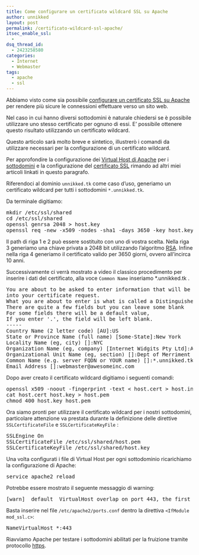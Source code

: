 ```yaml
---
title: Come configurare un certificato wildcard SSL su Apache
author: unnikked
layout: post
permalink: /certificato-wildcard-ssl-apache/
itsec_enable_ssl:
  - 
dsq_thread_id:
  - 2423258580
categories:
  - Internet
  - Webmaster
tags:
  - apache
  - ssl
---
```


Abbiamo visto come sia possibile <a href="come-configurare-un-certificato-ssl-su-apache" title="Come configurare un certificato SSL su Apache" target="_blank">configurare un certificato SSL su Apache</a> per rendere più sicure le connessioni effettuare verso un sito web. 

Nel caso in cui hanno diversi sottodomini è naturale chiedersi se è possibile utilizzare uno stesso certificato per ognuno di essi. E&#8217; possibile ottenere questo risultato utilizzando un certificato wildcard. 

Questo articolo sarà molto breve e sintetico, illustrerò i comandi da utilizzare necessari per la configurazione di un certificato wildcard. 

Per approfondire la configurazione dei <a href="guida-ai-virtual-host-di-apache" title="Guida ai Virtual Host di Apache" target="_blank">Virtual Host di Apache</a> per i <a href="come-configurare-un-sottodominio" title="Come configurare un sottodominio" target="_blank">sottodomini</a> e la configurazione del <a href="come-configurare-un-certificato-ssl-su-apache" title="Come configurare un certificato SSL su Apache" target="_blank">certificato SSL</a> rimando ad altri miei articoli linkati in questo paragrafo.

Riferendoci al dominio `unnikked.tk` come caso d&#8217;uso, generiamo un certificato wildcard per tutti i sottodomini `*.unnikked.tk`. 

Da terminale digitiamo:

<pre class="lang:sh decode:true " >mkdir /etc/ssl/shared
cd /etc/ssl/shared
openssl genrsa 2048 &gt; host.key
openssl req -new -x509 -nodes -sha1 -days 3650 -key host.key &gt; host.cert</pre>

Il path di riga 1 e 2 può essere sostituito con uno di vostra scelta. Nella riga 3 generiamo una chiave privata a 2048 bit utilizzando l&#8217;algoritmo <a href="http://it.wikipedia.org/wiki/RSA" title="RSA - Da Wikipedia, l'enciclopedia libera" target="_blank">RSA</a>. Infine nella riga 4 generiamo il certificato valido per 3650 giorni, ovvero all&#8217;incirca 10 anni. 

Successivamente ci verrà mostrato a video il classico procedimento per inserire i dati del certificato, alla voce `Common Name` inseriamo *.unnikked.tk .

<pre class="lang:sh decode:true " >You are about to be asked to enter information that will be incorporated
into your certificate request.
What you are about to enter is what is called a Distinguished Name or a DN.
There are quite a few fields but you can leave some blank
For some fields there will be a default value,
If you enter '.', the field will be left blank.
-----
Country Name (2 letter code) [AU]:US
State or Province Name (full name) [Some-State]:New York
Locality Name (eg, city) []:NYC
Organization Name (eg, company) [Internet Widgits Pty Ltd]:Awesome Inc
Organizational Unit Name (eg, section) []:Dept of Merriment
Common Name (e.g. server FQDN or YOUR name) []:*.unnikked.tk               
Email Address []:webmaster@awesomeinc.com</pre>

Dopo aver creato il certificato wildcard digitiamo i seguenti comandi: 

<pre class="lang:sh decode:true " >openssl x509 -noout -fingerprint -text &lt; host.cert &gt; host.info
cat host.cert host.key &gt; host.pem
chmod 400 host.key host.pem</pre>

Ora siamo pronti per utilizzare il certificato wildcard per i nostri sottodomini, particolare attenzione va prestata durante la definizione delle direttive `SSLCertificateFile` e `SSLCertificateKeyFile` :

<pre class="lang:sh decode:true " >SSLEngine On
SSLCertificateFile /etc/ssl/shared/host.pem
SSLCertificateKeyFile /etc/ssl/shared/host.key</pre>

Una volta configurati i file di Virtual Host per ogni sottodominio ricarichiamo la configurazione di Apache: 

<pre class="lang:sh decode:true " >service apache2 reload</pre>

Potrebbe essere mostrato il seguente messaggio di warning: 

<pre class="lang:sh decode:true " >[warn] _default_ VirtualHost overlap on port 443, the first has precedence</pre>

Basta inserire nel file `/etc/apache2/ports.conf` dentro la direttiva `<IfModule mod_ssl.c>`:

<pre class="lang:sh decode:true " >NameVirtualHost *:443</pre>

Riavviamo Apache per testare i sottodomini abilitati per la fruizione tramite protocollo <a href="http://it.wikipedia.org/wiki/HTTPS" title="HTTPS - Da Wikipedia, l'enciclopedia libera." target="_blank">https</a>. 
